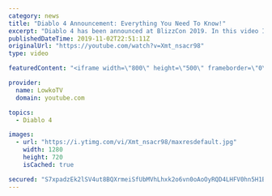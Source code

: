 ```yaml
---
category: news
title: "Diablo 4 Announcement: Everything You Need To Know!"
excerpt: "Diablo 4 has been announced at BlizzCon 2019. In this video I go over everything you need to know about this upcoming Blizzard Entertainment game."
publishedDateTime: 2019-11-02T22:51:11Z
originalUrl: "https://youtube.com/watch?v=Xmt_nsacr98"
type: video

featuredContent: "<iframe width=\"800\" height=\"500\" frameborder=\"0\" src=\"https://www.youtube.com/embed/Xmt_nsacr98\" allow=\"accelerometer; autoplay; encrypted-media; gyroscope; picture-in-picture\" allowfullscreen></iframe>"

provider:
  name: LowkoTV
  domain: youtube.com

topics:
  - Diablo 4

images:
  - url: "https://i.ytimg.com/vi/Xmt_nsacr98/maxresdefault.jpg"
    width: 1280
    height: 720
    isCached: true

secured: "S7xpadzEk2lSV4ut8BQXrmeiSfUbMVhLhxk2o6vn0oAoOyRQD4LHFV0hn5H1B/H1w82KHpCRjo5fnsZkixbrDgfrFF6e84PbsyAxRma+WW1nkLMaGAV7r7V5rcQazYL8uhSbQMbKNVDl++DaSki8RrhEMkDeUjwWZiXRRufW0HVN3DKbzDYHyeCFH8wLR68z/UFh4Ije4qxHHuxptCwepzReKev4gn9FeLSwCi7RzXn3AlbYAQKeL+2fru69Z+/2vMxsK4A1SfYXcajKUz6ZTMeG0OyIgZJH9CAWQw3uTD5K6DP51wD5V9y6VIcpLI+vOdshh1aFAEle9mgmDvpp05ish7Vw85Fks7/4tqMmGIf31FzOYN0ttJIrwbT8EMb/g8sICJXPV/RepIuFbpjPeQeU/bTiuwEyU/ABpotvSfsni+JQVhKGe7G/JEwKfMms;yC/a9vDuXfUeIjUMROjppg=="
---
```


